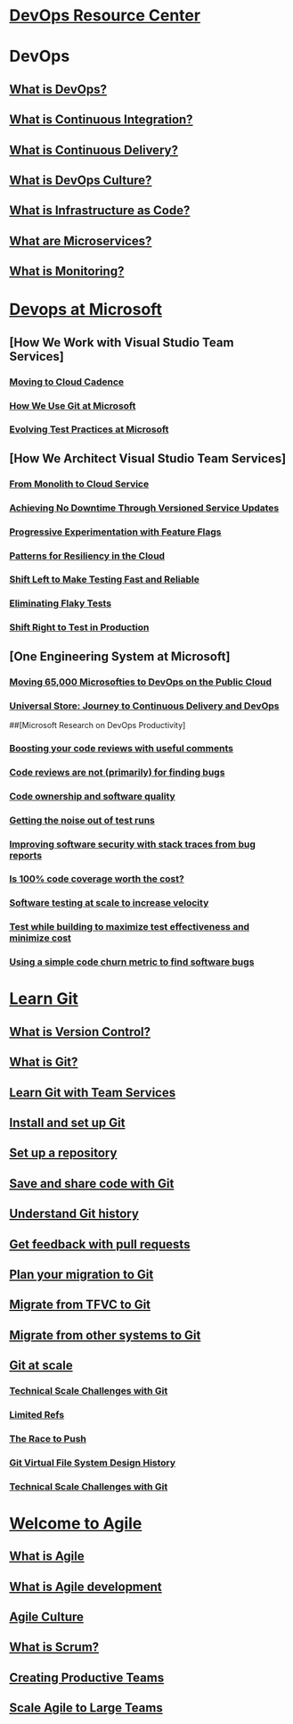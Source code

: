 # [DevOps Resource Center](index.md)
# DevOps
## [What is DevOps?](learn/what-is-devops.md)
## [What is Continuous Integration?](learn/what-is-continuous-integration.md)
## [What is Continuous Delivery?](learn/what-is-continuous-delivery.md)
## [What is DevOps Culture?](learn/what-is-devops-culture.md)
## [What is Infrastructure as Code?](learn/what-is-infrastructure-as-code.md)
## [What are Microservices?](learn/what-are-microservices.md)
## [What is Monitoring?](learn/what-is-monitoring.md)
# [Devops at Microsoft](learn/devops-at-microsoft.md)
## [How We Work with Visual Studio Team Services]
### [Moving to Cloud Cadence](learn/moving-cloud-cadence.md)
### [How We Use Git at Microsoft](learn/use-git-microsoft.md)
### [Evolving Test Practices at Microsoft](learn/evolving-test-practices-microsoft.md)
## [How We Architect Visual Studio Team Services]
### [From Monolith to Cloud Service](learn/monolith-cloud-service.md)
### [Achieving No Downtime Through Versioned Service Updates](learn/achieving-no-downtime-versioned-service-updates.md)
### [Progressive Experimentation with Feature Flags](learn/progressive-experimentation-feature-flags.md)
### [Patterns for Resiliency in the Cloud](learn/patterns-resiliency-cloud.md)
### [Shift Left to Make Testing Fast and Reliable](learn/shift-left-make-testing-fast-reliable.md)
### [Eliminating Flaky Tests](learn/eliminating-flaky-tests.md)
### [Shift Right to Test in Production](learn/shift-right-test-production.md)
## [One Engineering System at Microsoft]
### [Moving 65,000 Microsofties to DevOps on the Public Cloud](learn/moving-65000-microsofties-devops-public-cloud.md)
### [Universal Store: Journey to Continuous Delivery and DevOps](learn/universal-store-journey-continuous-delivery-devops.md)
##[Microsoft Research on DevOps Productivity]
### [Boosting your code reviews with useful comments](learn/boosting-code-reviews-useful-comments.md)
### [Code reviews are not (primarily) for finding bugs](learn/code-reviews-not-primarily-finding-bugs.md)
### [Code ownership and software quality](learn/code-ownership-software-quality.md)
### [Getting the noise out of test runs](learn/getting-noise-test-runs.md)
### [Improving software security with stack traces from bug reports](learn/improving-software-security-stack-traces-bug-reports.md)
### [Is 100% code coverage worth the cost?](learn/100-code-coverage-worth-cost.md)
### [Software testing at scale to increase velocity](learn/software-testing-scale-increase-velocity.md)
### [Test while building to maximize test effectiveness and minimize cost](learn/test-building-maximize-test-effectiveness-minimize-cost.md)
### [Using a simple code churn metric to find software bugs](learn/using-simple-code-churn-metric-find-software-bugs.md)
# [Learn Git](learn/learn-git.md)
## [What is Version Control?](learn/what-is-version-control.md)
## [What is Git?](learn/what-is-git.md)
## [Learn Git with Team Services](learn/learn-git-with-team-services.md)
## [Install and set up Git](learn/install-and-set-up-git.md)
## [Set up a repository](learn/set-up-a-git-repository.md)
## [Save and share code with Git](learn/git-share-code.md)
## [Understand Git history](learn/understand-git-history.md)
## [Get feedback with pull requests](learn/git-pull-requests.md)
## [Plan your migration to Git](learn/centralized-to-git.md)
## [Migrate from TFVC to Git](learn/migrate-from-tfvc-to-git.md)
## [Migrate from other systems to Git](learn/migrate-other-systems-to-git.md)
## [Git at scale](learn/git-at-scale.md)
### [Technical Scale Challenges with Git](learn/technical-scale-challenges.md)
### [Limited Refs](learn/limited-refs.md)
### [The Race to Push](learn/race-to-push.md)
### [Git Virtual File System Design History](learn/gvfs-design-history.md)
### [Technical Scale Challenges with Git](learn/gvfs-architecture.md)

# [Welcome to Agile](learn/agile.md)
## [What is Agile](learn/what-is-agile.md)
## [What is Agile development](learn/what-is-agile-development.md)
## [Agile Culture](learn/agile-culture.md)
## [What is Scrum?](learn/what-is-scrum.md)
## [Creating Productive Teams](learn/productive-teams.md)
## [Scale Agile to Large Teams](learn/scale-agile-large-teams.md)